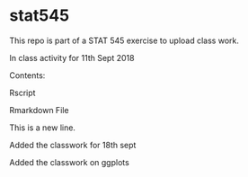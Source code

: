# stat545
This repo is part of a STAT 545 exercise to upload class work.

In class activity for 11th Sept 2018

Contents:

Rscript

Rmarkdown File


This is a new line.

Added the classwork for 18th sept

Added the classwork on ggplots
